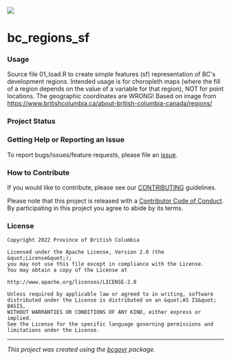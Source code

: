 <!-- 
Add a project state badge

See <https://github.com/BCDevExchange/Our-Project-Docs/blob/master/discussion/projectstates.md> 
If you have bcgovr installed and you use RStudio, click the 'Insert BCDevex Badge' Addin.
-->
![](https://img.shields.io/badge/Lifecycle-Experimental-339999)


bc_regions_sf
============================

### Usage

Source file 01_load.R to create simple features (sf) representation of BC's development regions. Intended usage is for choropleth maps (where the fill of a region depends on the value of a variable for that region), NOT for point locations.  The geographic coordinates are WRONG!
Based on image from https://www.britishcolumbia.ca/about-british-columbia-canada/regions/

### Project Status



### Getting Help or Reporting an Issue

To report bugs/issues/feature requests, please file an [issue](https://github.com/bcgov/bc_regions_sf/issues/).

### How to Contribute

If you would like to contribute, please see our [CONTRIBUTING](CONTRIBUTING.md) guidelines.

Please note that this project is released with a [Contributor Code of Conduct](CODE_OF_CONDUCT.md). By participating in this project you agree to abide by its terms.

### License

```
Copyright 2022 Province of British Columbia

Licensed under the Apache License, Version 2.0 (the &quot;License&quot;);
you may not use this file except in compliance with the License.
You may obtain a copy of the License at

http://www.apache.org/licenses/LICENSE-2.0

Unless required by applicable law or agreed to in writing, software distributed under the License is distributed on an &quot;AS IS&quot; BASIS,
WITHOUT WARRANTIES OR CONDITIONS OF ANY KIND, either express or implied.
See the License for the specific language governing permissions and limitations under the License.
```
---
*This project was created using the [bcgovr](https://github.com/bcgov/bcgovr) package.* 
